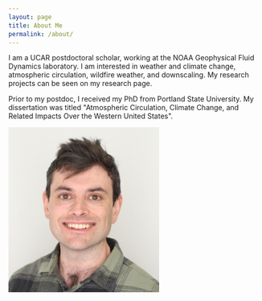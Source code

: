```yaml
---
layout: page
title: About Me
permalink: /about/
---
```


I am a UCAR postdoctoral scholar, working at the NOAA Geophysical Fluid Dynamics laboratory. I am interested in weather and climate change, atmospheric circulation, wildfire weather, and downscaling. My research projects can be seen on my research page. 

Prior to my postdoc, I received my PhD from Portland State University. My dissertation was titled "Atmospheric Circulation, Climate Change, and Related Impacts Over the Western United States".

<img src="/images/gtaylor headshot small.jpg" alt="Historical Rain Onset Average" width="300">
